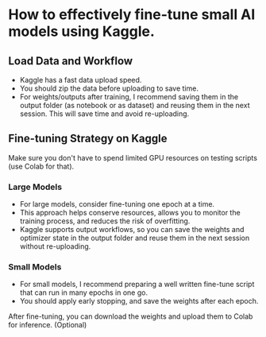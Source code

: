 # How to effectively fine-tune small AI models using Kaggle.

## Load Data and Workflow
- Kaggle has a fast data upload speed.
- You should zip the data before uploading to save time.
- For weights/outputs after training, I recommend saving them in the output folder (as notebook or as dataset) and reusing them in the next session. This will save time and avoid re-uploading.

## Fine-tuning Strategy on Kaggle
Make sure you don't have to spend limited GPU resources on testing scripts (use Colab for that).
### Large Models
- For large models, consider fine-tuning one epoch at a time.
- This approach helps conserve resources, allows you to monitor the training process, and reduces the risk of overfitting. 
- Kaggle supports output workflows, so you can save the weights and optimizer state in the output folder and reuse them in the next session without re-uploading.
### Small Models
- For small models, I recommend preparing a well written fine-tune script that can run in many epochs in one go. 
- You should apply early stopping, and save the weights after each epoch. 

After fine-tuning, you can download the weights and upload them to Colab for inference. (Optional)